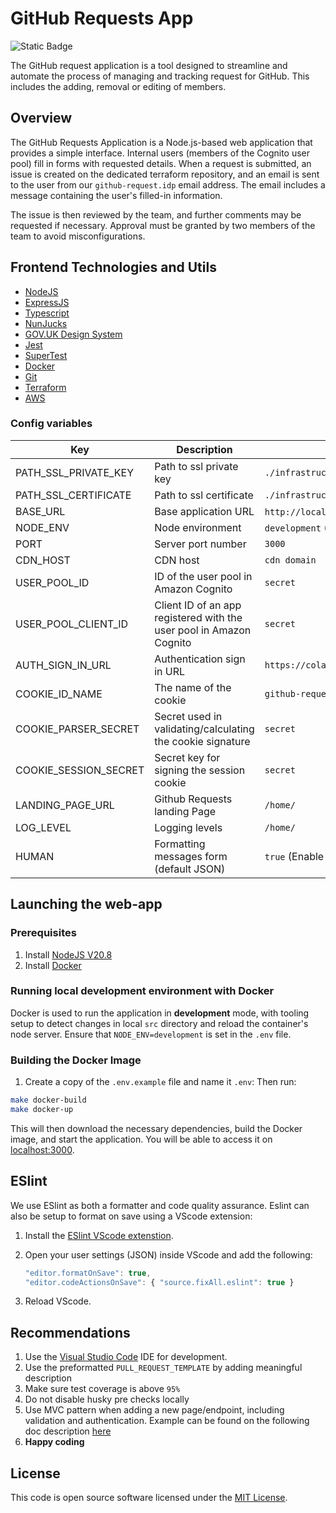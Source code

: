 # GitHub Requests App

![Static Badge](https://img.shields.io/badge/test_coverage-%E2%89%A595%25-green)

The GitHub request application is a tool designed to streamline and automate the process of managing and tracking request for GitHub. This includes the adding, removal or editing of members.

## Overview

The GitHub Requests Application is a Node.js-based web application that provides a simple interface. Internal users (members of the Cognito user pool) fill in forms with requested details. When a request is submitted, an issue is created on the dedicated terraform repository, and an email is sent to the user from our `github-request.idp` email address. The email includes a message containing the user's filled-in information.

The issue is then reviewed by the team, and further comments may be requested if necessary. Approval must be granted by two members of the team to avoid misconfigurations.

## Frontend Technologies and Utils

- [NodeJS](https://nodejs.org/)
- [ExpressJS](https://expressjs.com/)
- [Typescript](https://www.typescriptlang.org/)
- [NunJucks](https://mozilla.github.io/nunjucks)
- [GOV.UK Design System](https://design-system.service.gov.uk/)
- [Jest](https://jestjs.io)
- [SuperTest](https://www.npmjs.com/package/supertest)
- [Docker](https://www.docker.com/)
- [Git](https://git-scm.com/downloads)
- [Terraform](https://www.terraform.io/)
- [AWS](https://aws.amazon.com/)

### Config variables

Key             |  Description               | Example Value
----------------|--------------------------- |-------------------------
PATH_SSL_PRIVATE_KEY | Path to ssl private key | `./infrastructure/host/test.key`
PATH_SSL_CERTIFICATE | Path to ssl certificate | `./infrastructure/host/test.cert`
BASE_URL | Base application URL | `http://localhost:3000` (dev mode)
NODE_ENV | Node environment | `development` (or `production`)
PORT | Server port number | `3000`
CDN_HOST | CDN host | `cdn domain`
USER_POOL_ID | ID of the user pool in Amazon Cognito | `secret`
USER_POOL_CLIENT_ID | Client ID of an app registered with the user pool in Amazon Cognito | `secret`
AUTH_SIGN_IN_URL | Authentication sign in URL | `https://cola.service.cabinetoffice.gov.uk/v2/<YOUR_SERVICE>/login`
COOKIE_ID_NAME | The name of the cookie | `github-requests`
COOKIE_PARSER_SECRET | Secret used in validating/calculating the cookie signature | `secret`
COOKIE_SESSION_SECRET | Secret key for signing the session cookie | `secret`
LANDING_PAGE_URL | Github Requests landing Page | `/home/`
LOG_LEVEL | Logging levels | `/home/`
HUMAN | Formatting messages form (default JSON) | `true` (Enable human formatting for log messages)

## Launching the web-app

### Prerequisites

1. Install [NodeJS V20.8](https://nodejs.org/en)
2. Install [Docker](https://www.docker.com/get-started)

### Running local development environment with Docker

Docker is used to run the application in **development** mode, with tooling setup to detect changes in local `src` directory and reload the container's node server. Ensure that `NODE_ENV=development` is set in the `.env` file.

### Building the Docker Image

1. Create a copy of the `.env.example` file and name it `.env`:
Then run:

```sh
make docker-build
make docker-up
```

This will then download the necessary dependencies, build the Docker image, and start the application. You will be able to access it on [localhost:3000](localhost:3000).

## ESlint

We use ESlint as both a formatter and code quality assurance. Eslint can also be setup to format on save using a VScode extension:

1. Install the [ESlint VScode extenstion](https://marketplace.visualstudio.com/items?itemName=dbaeumer.vscode-eslint).

2. Open your user settings (JSON) inside VScode and add the following:

    ```js
    "editor.formatOnSave": true, 
    "editor.codeActionsOnSave": { "source.fixAll.eslint": true }
    ```

3. Reload VScode.

## Recommendations

1. Use the [Visual Studio Code](https://code.visualstudio.com/) IDE for development.
2. Use the preformatted `PULL_REQUEST_TEMPLATE` by adding meaningful description
3. Make sure test coverage is above `95%`
4. Do not disable husky pre checks locally
5. Use MVC pattern when adding a new page/endpoint, including validation and authentication. Example can be found on the following doc description [here](./docs/Project%20Structure%20and%20Code%20Style.md)
6. **Happy coding**

## License

This code is open source software licensed under the [MIT License]("https://opensource.org/licenses/MIT").
